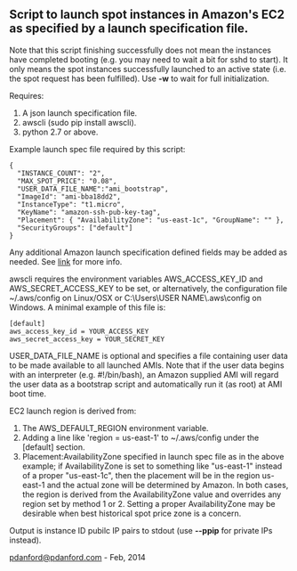 Script to launch spot instances in Amazon's EC2 as specified by a launch specification file.
--------------------------------------------------------------------------------------------

Note that this script finishing successfully does not mean the instances
have completed booting (e.g. you may need to wait a bit for sshd to start).
It only means the spot instances successfully launched to an active state
(i.e. the spot request has been fulfilled). Use **-w** to wait for full
initialization.

Requires:

1. A json launch specification file.
2. awscli (sudo pip install awscli).
3. python 2.7 or above.

Example launch spec file required by this script:

    {
      "INSTANCE_COUNT": "2",
      "MAX_SPOT_PRICE": "0.08",
      "USER_DATA_FILE_NAME":"ami_bootstrap",
      "ImageId": "ami-bba18dd2",
      "InstanceType": "t1.micro",
      "KeyName": "amazon-ssh-pub-key-tag",
      "Placement": { "AvailabilityZone": "us-east-1c", "GroupName": "" },
      "SecurityGroups": ["default"]
    }
Any additional Amazon launch specification defined fields may be added as needed. See
[link](http://docs.aws.amazon.com/cli/latest/reference/ec2/request-spot-instances.html)
for more info.

awscli requires the environment variables AWS\_ACCESS\_KEY\_ID and
AWS\_SECRET\_ACCESS_KEY to be set, or alternatively, the configuration
file ~/.aws/config on Linux/OSX or C:\Users\USER NAME\\.aws\config on Windows.
A minimal example of this file is:

    [default]
    aws_access_key_id = YOUR_ACCESS_KEY
    aws_secret_access_key = YOUR_SECRET_KEY

USER\_DATA\_FILE\_NAME is optional and specifies a file containing user data to be made
available to all launched AMIs. Note that if the user data begins with an interpreter
(e.g. #!/bin/bash), an Amazon supplied AMI will regard the user data as a bootstrap
script and automatically run it (as root) at AMI boot time.

EC2 launch region is derived from:

1. The AWS\_DEFAULT\_REGION environment variable.
2. Adding a line like 'region = us-east-1' to ~/.aws/config under the [default] section. 
3. Placement:AvailabilityZone specified in launch spec file as in the above example; if
   AvailabilityZone is set to something like "us-east-1" instead of a proper "us-east-1c", 
   then the placement will be in the region us-east-1 and the actual zone will be
   determined by Amazon. In both cases, the region is derived from the AvailabilityZone
   value and overrides any region set by method 1 or 2. Setting a proper AvailabilityZone
   may be desirable when best historical spot price zone is a concern.

Output is instance ID pubilc IP pairs to stdout (use **--ppip** for private IPs instead).


pdanford@pdanford.com - Feb, 2014
